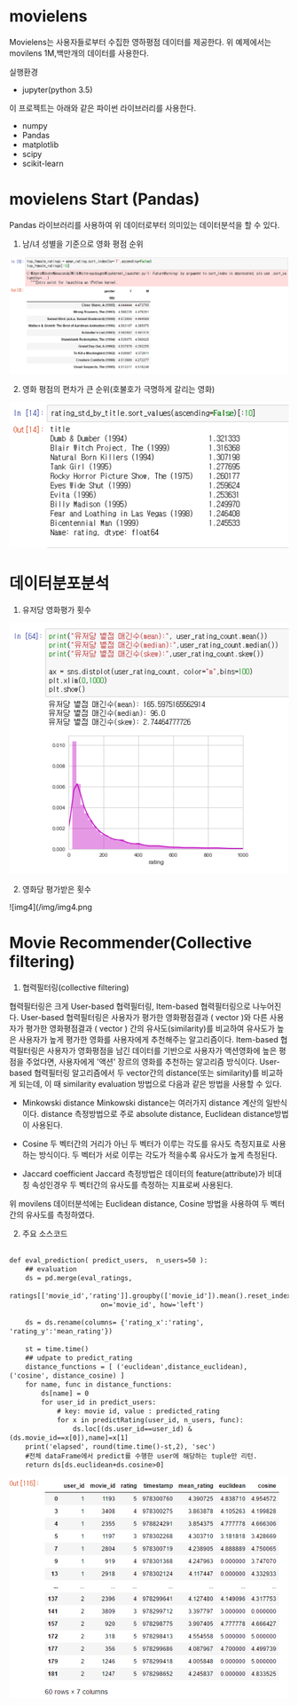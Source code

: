 # movielens
Movielens는 사용자들로부터 수집한 영하평점 데이터를 제공한다.
위 예제에서는 movilens 1M,백만개의 데이터를 사용한다.

실행환경
- jupyter(python 3.5)

이 프로젝트는 아래와 같은 파이썬 라이브러리를 사용한다.
- numpy
- Pandas
- matplotlib
- scipy
- scikit-learn

# movielens Start (Pandas)
Pandas 라이브러리를 사용하여 위 데이터로부터 의미있는 데이터분석을 할 수 있다.

1. 남/녀 성별을 기준으로 영화 평점 순위

![img1](/img/img1.png)

2. 영화 평점의 편차가 큰 순위(호불호가 극명하게 갈리는 영화)

![img2](/img/img2.png)

# 데이터분포분석

1. 유저당 영화평가 횟수

![img3](/img/img3.png)

2. 영화당 평가받은 횟수

![img4](/img/img4.png

# Movie Recommender(Collective filtering)
1. 협력필터링(collective filtering)

협력필터링은 크게 User-based 협력필터링, Item-based 협력필터링으로 나누어진다.
User-based 협력필터링은 사용자가 평가한 영화평점결과 ( vector )와
다른 사용자가 평가한 영화평점결과 ( vector ) 간의 유사도(similarity)를 비교하여 유사도가 높은 사용자가 높게 평가한 영화를 사용자에게 추천해주는 알고리즘이다.
Item-based 협력필터링은 사용자가 영화평점을 남긴 데이터를 기반으로 사용자가 액션영화에 높은 평점을 주었다면, 사용자에게 '액션' 장르의 영화를 추천하는 알고리즘 방식이다.
User-based 협력필터링 알고리즘에서 두 vector간의 distance(또는 similarity)를 비교하게 되는데,
이 때 similarity evaluation 방법으로 다음과 같은 방법을 사용할 수 있다.
- Minkowski distance
Minkowski distance는 여러가지 distance 계산의 일반식이다. distance 측정방법으로 주로 absolute distance, Euclidean distance방법이 사용된다.

- Cosine
두 벡터간의 거리가 아닌 두 벡터가 이루는 각도를 유사도 측정지표로 사용하는 방식이다. 두 벡터가 서로 이루는 각도가 적을수록 유사도가 높게 측정된다.

- Jaccard coefficient
Jaccard 측정방법은 데이터의 feature(attribute)가 비대칭 속성인경우 두 벡터간의 유사도를 측정하는 지표로써 사용된다.

위 movilens 데이터분석에는 Euclidean distance, Cosine 방법을 사용하여 두 벡터간의 유사도를 측정하였다.

2. 주요 소스코드

<pre><code>
def eval_prediction( predict_users,  n_users=50 ):
    ## evaluation
    ds = pd.merge(eval_ratings, 
                       ratings[['movie_id','rating']].groupby(['movie_id']).mean().reset_index(), 
                       on='movie_id', how='left')

    ds = ds.rename(columns= {'rating_x':'rating', 'rating_y':'mean_rating'})

    st = time.time()
    ## udpate to predict_rating 
    distance_functions = [ ('euclidean',distance_euclidean), ('cosine', distance_cosine) ]
    for name, func in distance_functions:
        ds[name] = 0
        for user_id in predict_users:
            # key: movie id, value : predicted_rating
            for x in predictRating(user_id, n_users, func):
                ds.loc[(ds.user_id==user_id) & (ds.movie_id==x[0]),name]=x[1]
    print('elapsed', round(time.time()-st,2), 'sec')
    #전체 dataFrame에서 predict를 수행한 user에 해당하는 tuple만 리턴.
    return ds[ds.euclidean+ds.cosine>0]
</code></pre>

![img5](/img/img5.png)
